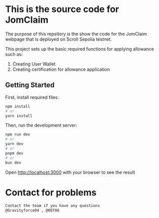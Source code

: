# This is the source code for JomClaim

The purpose of this repsitory is the show the code for the JomClaim webpage that is deployed on Scroll Sepolia testnet.

This project sets up the basic required functions for applying allowance such as:

1. Creating User Wallet
2. Creating certification for allowance application


## Getting Started

First, install required files:
```bash
npm install
# or
yarn install
```

Then, run the development server:

```bash
npm run dev
# or
yarn dev
# or
pnpm dev
# or
bun dev
```

Open [http://localhost:3000](http://localhost:3000) with your browser to see the result

# Contact for problems

```bash
Contact the team if you have any questions
@Gravityforce04 , @0EF86
```
